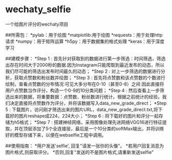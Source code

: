 # wechaty_selfie
一个给图片评分的wechaty项目

##所需包：
*pylab：用于绘图
*matplotlib:用于绘图
*requests：用于处理http请求
*numpy：用于矩阵运算
*h5py：用于数据集的格式处理
*keras：用于深度学习

##建模步骤：
*Step 1 : 首先针对获取到的数据进行第一步筛选：时间筛选，筛选出存在时间大于2000秒的数据.因为Instagram只能爬取到最近发布的动态，所以我们尽可能的筛选出发布时间最久的动态；
*Step 2 : 对上一步筛选的数据进行分析，获取点赞数和粉丝数并绘图；
*Step 3 : 首先将点赞数和该点赞数的个数进行绘制，查看点赞数的分布情况:可见大多分布在0-10（甚至0-8）之间 因此直接将用户点赞数当作评分，构造一个0-9的10分类问题；
*Step 4 : 然后查看上一步筛选出来的数据，将重要数据：点赞数、粉丝数进行统计。根据之前统计的经验，我们决定直接将点赞数作为评分，并将该数据写入data_new_grade_direct；
*Step 5 : 下载图片，访问刚才筛选出来的图片URL，data_new_grade_direct.txt,将下载好的图片reshape成224，224大小；
*Step 6 : 将下载好的图片和评分一起存储为h5格式；
*Step 7 : 搭建神经网络，采用图像处理先进网络VGG16进行特征提取，并在顶层添加了5个全连接层，最后是一个10分类的softMax输出，并将训练好的模型存储下来，以便在webselfie工程中调用。

##使用指南：
*用户发送'selfie', 回复"请发一张你的头像"。
   *若用户回复消息为图片格式,则获取评分。
   *否则,回复"发送的不是图片格式,请重新发送selfie"

